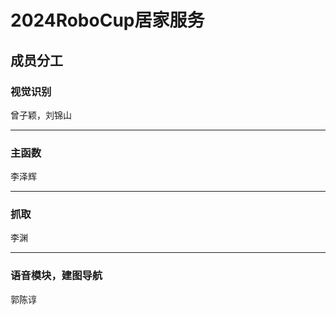 # 2024RoboCup居家服务
## 成员分工
### 视觉识别
曾子颖，刘锦山

---

### 主函数
李泽辉

---

### 抓取
李渊

---

### 语音模块，建图导航
郭陈谆
